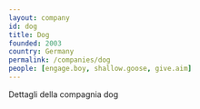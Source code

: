 ```yaml
---
layout: company
id: dog
title: Dog
founded: 2003
country: Germany
permalink: /companies/dog
people: [engage.boy, shallow.goose, give.aim]
---
```


Dettagli della compagnia dog